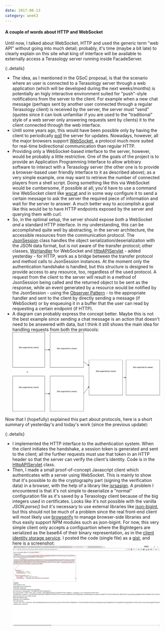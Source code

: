 ```yaml
---
date: 2017-06-13
category: week3
---
```


#### A couple of words about HTTP and WebSocket
Until now, I talked about WebSocket, HTTP and used the generic term "web API" without going into much detail; probably, it's time (maybe a bit late) to clearly explain on this site what king of interface will be available to externally access a Terasology server running inside FacadeServer.

{:.details}
- The idea, as I mentioned in the GSoC proposal, is that the scenario where an user is connected to a Terasology server through a web application (which will be developed during the next weeks/months) is potentially an higly interactive environment suited for "push"-style notifications from the server to the client. For example when a new chat message (perhaps sent by another user connected through a regular Terasology client) is received by the server, the server must "send" (quotes since it can look unfamiliar if you are used to the "traditional" style of a web server only answering requests sent by clients) it to the client connected through the web interface.
- Until some years ago, this would have been possible only by having the client to periodically [poll](https://en.wikipedia.org/wiki/Polling_(computer_science)) the server for updates. Nowadays, however, all the major browsers support [WebSocket](https://en.wikipedia.org/wiki/WebSocket), a protocol much more suited for real-time bidirectional communication than regular HTTP.
- Providing only a WebSocket-based interface to the server, however, would be probably a little restrictive. One of the goals of the project is to provide an Application Programming Interface to allow arbitrary software to interact with a Terasology server (the other one is to provide a browser-based user friendly interface to it as described above); as a very simple example, one may want to retrieve the number of connected players from a shell script. Doing something like this via WebSocket would be cumbersome, if possible at all; you'd have to use a command line WebSocket client like [wscat](https://en.wikipedia.org/wiki/WebSocket) and in some way configure it to send a certain message to ask the server the required piece of information and wait for the server to answer. A much better way to accomplish a goal like this would be to have HTTP endpoints exposed by the server and querying them with curl.
- So, in the optimal setup, the server should expose *both* a WebSocket *and* a standard HTTP interface. In my understanding, this can be accomplished quite well by abstracting, in the server architecture, the accessible resources from the communication protocol. The [JsonSession](https://github.com/gianluca-nitti/FacadeServer/blob/authentication/src/main/java/org/terasology/web/io/JsonSession.java) class handles the object serialization/deserialization with the JSON data format, but is not aware of the transfer protocol; other classes, [WsHandler](https://github.com/gianluca-nitti/FacadeServer/blob/authentication/src/main/java/org/terasology/web/webSocket/WsHandler.java) for WebSocket and [HttpAPIServlet](https://github.com/gianluca-nitti/FacadeServer/blob/authentication/src/main/java/org/terasology/web/servlet/HttpAPIServlet.java) - added yesterday - for HTTP, work as a bridge between the transfer protocol and method calls to JsonSession instances. At the moment only the authentication handshake is handled, but this structure is designed to provide access to any resource, too, regardless of the used protocol. A request from the client to the server will result in a method of JsonSession being called and the returned object to be sent as the response, while an event generated by a resource would be notified by the JsonSession - using the [Observer Pattern](https://en.wikipedia.org/wiki/Observer_pattern) - to the appropriate handler and sent to the client by directly sending a message (if WebSocket) or by enqueuing it in a buffer that the user can read by requesting a certain endpoint (if HTTP).
- A diagram can probably express the concept better. Maybe this is not the best example since sending a chat message is an action that doesn't need to be answered with data, but I think it still shows the main idea for handling requests from both the protocols:
![Image of Yaktocat](/images/diagram.svg)

Now that I (hopefully) explained this part about protocols, here is a short summary of yesterday's and today's work (since the previous update):

{:.details}
- I implemented the HTTP interface to the authentication system. When the client initiates the handshake, a session token is generated and sent to the client; all the further requests must use that token in an HTTP header so that the server can verify the client's identity. Code is in the [HttpAPIServlet](https://github.com/gianluca-nitti/FacadeServer/blob/authentication/src/main/java/org/terasology/web/servlet/HttpAPIServlet.java) class.
- Then, I made a small proof-of-concept Javascript client which authenticates with a server using WebSocket. This is mainly to show that it's possible to do the cryptography part (signing the verification data) in a browser, with the help of a library like [jsrsasign](https://github.com/kjur/jsrsasign). A problem I encountered is that it's not simple to deserialize a "normal" configuration file as it's saved by a Terasology client because of the big integers used in certificates. Looks like it's not possible with the vanilla *JSON.parse()* but it's necessary to use external libraries like [json-bigint](https://www.npmjs.com/package/json-bigint), but this should not be much of a problem since the real front-end client will most likely use [browserify](http://browserify.org/) to manage browser-side libraries and thus easily support NPM modules such as json-bigint. For now, this very simple client only accepts a configuartion where the BigIntegers are serialized as the base64 of their binary representation, as in the [client identity storage service](http://forum.terasology.org/threads/client-identity-cloud-storage-service.1846).
I posted the code (single file) as a [gist](https://gist.github.com/gianluca-nitti/14e5d61d66d1f347330fa7f42f3db7da), and here is a screenshot:
![Image of Yaktocat](/images/client-test.PNG)
